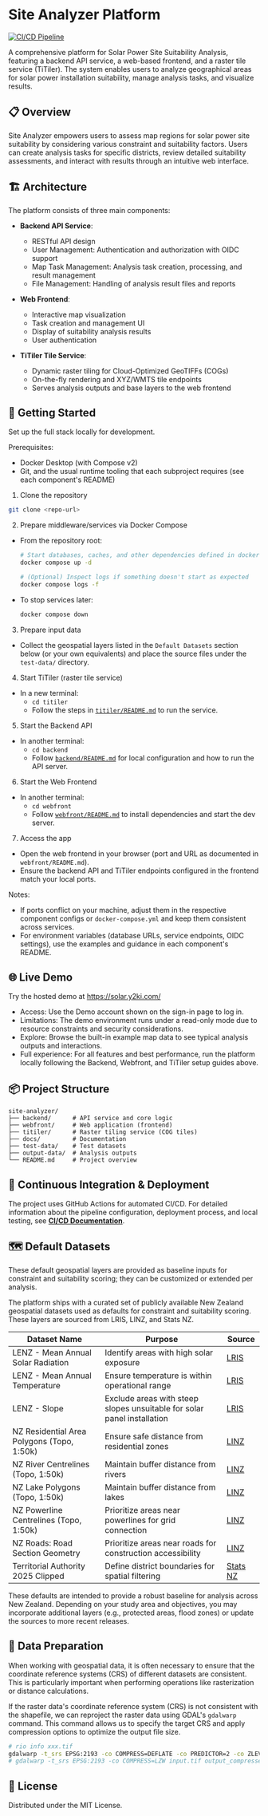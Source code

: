 # Site Analyzer Platform

[![CI/CD Pipeline](https://github.com/landyking/site-analyzer/actions/workflows/site-analyzer-pipeline.yml/badge.svg?branch=main)](https://github.com/landyking/site-analyzer/actions/workflows/site-analyzer-pipeline.yml)

A comprehensive platform for Solar Power Site Suitability Analysis, featuring a backend API service, a web-based frontend, and a raster tile service (TiTiler). The system enables users to analyze geographical areas for solar power installation suitability, manage analysis tasks, and visualize results.

## 📋 Overview

Site Analyzer empowers users to assess map regions for solar power site suitability by considering various constraint and suitability factors. Users can create analysis tasks for specific districts, review detailed suitability assessments, and interact with results through an intuitive web interface.

## 🏗️ Architecture

The platform consists of three main components:

- **Backend API Service**:

  - RESTful API design
  - User Management: Authentication and authorization with OIDC support
  - Map Task Management: Analysis task creation, processing, and result management
  - File Management: Handling of analysis result files and reports

- **Web Frontend**:
  - Interactive map visualization
  - Task creation and management UI
  - Display of suitability analysis results
  - User authentication

- **TiTiler Tile Service**:

  - Dynamic raster tiling for Cloud-Optimized GeoTIFFs (COGs)
  - On-the-fly rendering and XYZ/WMTS tile endpoints
  - Serves analysis outputs and base layers to the web frontend

## 🚀 Getting Started

Set up the full stack locally for development.

Prerequisites:
- Docker Desktop (with Compose v2)
- Git, and the usual runtime tooling that each subproject requires (see each component's README)

1) Clone the repository

  ```bash
  git clone <repo-url>
  ```

2) Prepare middleware/services via Docker Compose
  - From the repository root:

    ```bash
    # Start databases, caches, and other dependencies defined in docker-compose.yml
    docker compose up -d

    # (Optional) Inspect logs if something doesn't start as expected
    docker compose logs -f
    ```

  - To stop services later:

    ```bash
    docker compose down
    ```

3) Prepare input data
  - Collect the geospatial layers listed in the `Default Datasets` section below (or your own equivalents) and place the source files under the `test-data/` directory.

4) Start TiTiler (raster tile service)
  - In a new terminal:
    - `cd titiler`
    - Follow the steps in [`titiler/README.md`](./titiler/README.md) to run the service.

5) Start the Backend API
  - In another terminal:
    - `cd backend`
    - Follow [`backend/README.md`](./backend/README.md) for local configuration and how to run the API server.

6) Start the Web Frontend
  - In another terminal:
    - `cd webfront`
    - Follow [`webfront/README.md`](./webfront/README.md) to install dependencies and start the dev server.

7) Access the app
  - Open the web frontend in your browser (port and URL as documented in `webfront/README.md`).
  - Ensure the backend API and TiTiler endpoints configured in the frontend match your local ports.

Notes:
- If ports conflict on your machine, adjust them in the respective component configs or `docker-compose.yml` and keep them consistent across services.
- For environment variables (database URLs, service endpoints, OIDC settings), use the examples and guidance in each component's README.

 

## 🌐 Live Demo

Try the hosted demo at https://solar.y2ki.com/

- Access: Use the Demo account shown on the sign-in page to log in.
- Limitations: The demo environment runs under a read-only mode due to resource constraints and security considerations.
- Explore: Browse the built-in example map data to see typical analysis outputs and interactions.
- Full experience: For all features and best performance, run the platform locally following the Backend, Webfront, and TiTiler setup guides above.

## 📦 Project Structure

```
site-analyzer/
├── backend/      # API service and core logic
├── webfront/     # Web application (frontend)
├── titiler/      # Raster tiling service (COG tiles)
├── docs/         # Documentation
├── test-data/    # Test datasets
├── output-data/  # Analysis outputs
└── README.md     # Project overview
```

## 🔄 Continuous Integration & Deployment

The project uses GitHub Actions for automated CI/CD. For detailed information about the pipeline configuration, deployment process, and local testing, see [**CI/CD Documentation**](docs/CICD.md).

## 🗺️ Default Datasets

These default geospatial layers are provided as baseline inputs for constraint and suitability scoring; they can be customized or extended per analysis.

The platform ships with a curated set of publicly available New Zealand geospatial datasets used as defaults for constraint and suitability scoring. These layers are sourced from LRIS, LINZ, and Stats NZ.

| **Dataset Name**                           | **Purpose**                                                             | **Source**                                                                                    |
| ------------------------------------------ | ----------------------------------------------------------------------- | --------------------------------------------------------------------------------------------- |
| LENZ - Mean Annual Solar Radiation         | Identify areas with high solar exposure                                 | [LRIS](https://lris.scinfo.org.nz/layer/48095-lenz-mean-annual-solar-radiation/)              |
| LENZ - Mean Annual Temperature             | Ensure temperature is within operational range                          | [LRIS](https://lris.scinfo.org.nz/layer/48094-lenz-mean-annual-temperature/)                  |
| LENZ - Slope                               | Exclude areas with steep slopes unsuitable for solar panel installation | [LRIS](https://lris.scinfo.org.nz/layer/48081-lenz-slope/)                                    |
| NZ Residential Area Polygons (Topo, 1:50k) | Ensure safe distance from residential zones                             | [LINZ](https://data.linz.govt.nz/layer/50325-nz-residential-area-polygons-topo-150k/)         |
| NZ River Centrelines (Topo, 1:50k)         | Maintain buffer distance from rivers                                    | [LINZ](https://data.linz.govt.nz/layer/50327-nz-river-centrelines-topo-150k/)                 |
| NZ Lake Polygons (Topo, 1:50k)             | Maintain buffer distance from lakes                                     | [LINZ](https://data.linz.govt.nz/layer/50293-nz-lake-polygons-topo-150k/)                     |
| NZ Powerline Centrelines (Topo, 1:50k)     | Prioritize areas near powerlines for grid connection                    | [LINZ](https://data.linz.govt.nz/layer/50311-nz-powerline-centrelines-topo-150k/)             |
| NZ Roads: Road Section Geometry            | Prioritize areas near roads for construction accessibility              | [LINZ](https://data.linz.govt.nz/layer/53378-nz-roads-road-section-geometry/)                 |
| Territorial Authority 2025 Clipped         | Define district boundaries for spatial filtering                        | [Stats NZ](https://datafinder.stats.govt.nz/layer/120962-territorial-authority-2025-clipped/) |

These defaults are intended to provide a robust baseline for analysis across New Zealand. Depending on your study area and objectives, you may incorporate additional layers (e.g., protected areas, flood zones) or update the sources to more recent releases.

## 🧰 Data Preparation

When working with geospatial data, it is often necessary to ensure that the coordinate reference systems (CRS) of different datasets are consistent. This is particularly important when performing operations like rasterization or distance calculations.

If the raster data's coordinate reference system (CRS) is not consistent with the shapefile, we can reproject the raster data using GDAL's `gdalwarp` command. This command allows us to specify the target CRS and apply compression options to optimize the output file size.

```bash
# rio info xxx.tif
gdalwarp -t_srs EPSG:2193 -co COMPRESS=DEFLATE -co PREDICTOR=2 -co ZLEVEL=9 -tr 25 25 input.tif output_compressed.tif
# gdalwarp -t_srs EPSG:2193 -co COMPRESS=LZW input.tif output_compressed.tif
```

## 📝 License
Distributed under the MIT License.
